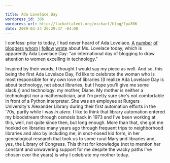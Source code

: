 ```yaml
--- 

title: Ada Lovelace Day
wordpress_id: 306
wordpress_url: http://lackoftalent.org/michael/blog/?p=306
date: 2009-03-24 20:29:37 -04:00
---
```

I confess: prior to today, I had never heard of Ada Lovelace.  <a href="http://jodischneider.com/blog/2009/03/24/remembering-sarah-seastone/">A</a> <a href="http://rosalynmetz.com/ideas/2009/03/24/jodi-schneider-the-best-cheerleader-ever/">number</a> <a href="http://bibwild.wordpress.com/2009/03/24/ada-lovelace-day/">of</a> <a href="http://www.eifl.net/cps/sections/services/eifl-foss/foss-blog/2009_03_24_ada-lovelace-day-bess">bloggers</a> <a href="http://cavlec.yarinareth.net/2009/03/24/bess-sadler-library-geek/">whom</a> <a href="http://www.ibiblio.org/bess/?p=172">I</a> <a href="http://digitaleccentric.blogspot.com/2009/03/ada-lovelace-day.html">follow</a> <a href="http://www.semanticlibrary.net/2009/03/24/ada-lovelace-day/">wrote</a> about Ms. Lovelace today, which is apparently Ada Lovelace Day: "an international day of blogging to draw attention to women excelling in technology."  

Inspired by their words, I thought I would say my piece as well.  And so, this being the first Ada Lovelace Day, I'd like to celebrate the woman who is most responsible for my own love of libraries ((I realize Ada Lovelace Day is about technology, not about libraries, but I hope you'll give me some slack.)) and technology: my mother, Diane.  My mother is neither a technologist nor a mathematician, and I'm pretty sure she's not comfortable in front of a Python interpreter.  She was an employee at Rutgers University's Alexander Library during their first automation efforts in the '70s, partly while I was <em>in utero</em>.  I like to think that library automation entered my bloodstream through osmosis back in 1973 and I've been working at this, well, not quite since then, but long enough.  More than that, she got me hooked on libraries many years ago through frequent trips to neighborhood libraries and also by including me, in snot-nosed kid form, in her genealogical research that took us to some rural Maryland libraries and, yes, the Library of Congress.  This thirst for knowledge (not to mention her constant and unwavering support for me despite the wacky paths I've chosen over the years) is why I celebrate my mother today.








